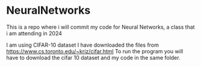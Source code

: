 # NeuralNetworks
This is a repo where i will commit my code for Neural Networks, a class that i am attending in 2024

I am using CIFAR-10 dataset
I have downloaded the files from https://www.cs.toronto.edu/~kriz/cifar.html
To run the program you will have to download the cifar 10 dataset and my code in the same folder.
